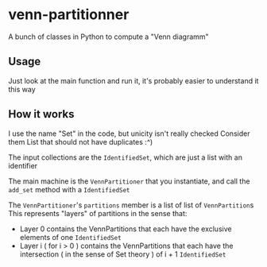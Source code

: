 # venn-partitionner
A bunch of classes in Python to compute a "Venn diagramm"

## Usage

Just look at the main function and run it, it's probably easier to understand it this way

## How it works

I use the name "Set" in the code, but unicity isn't really checked
Consider them List that should not have duplicates :^)

The input collections are the `IdentifiedSet`, which are just a list with an identifier

The main machine is the `VennPartitioner` that you instantiate, and call the `add_set` method with a `IdentifiedSet`

The `VennPartitioner`'s `partitions` member is a list of list of `VennPartition`s
This represents "layers" of partitions in the sense that:
- Layer 0 contains the VennPartitions that each have the exclusive elements of one `IdentifiedSet`
- Layer i ( for i > 0 ) contains the VennPartitions that each have the intersection ( in the sense of Set theory ) of i + 1 `IdentifiedSet`
